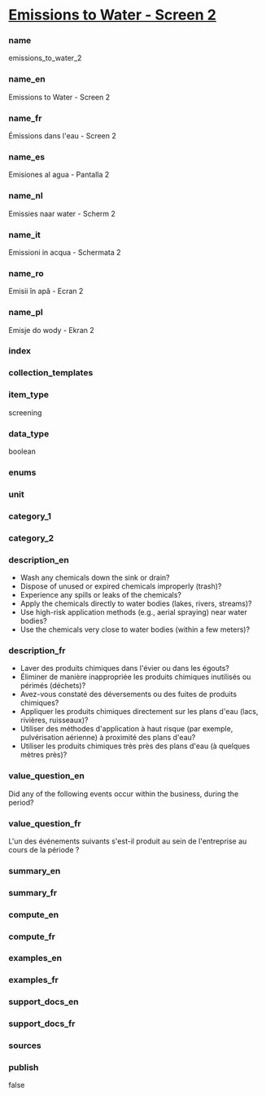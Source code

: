
# [Emissions to Water - Screen 2](#emissions_to_water_2)

### name

emissions_to_water_2

### name_en

Emissions to Water - Screen 2

### name_fr

Émissions dans l'eau - Screen 2

### name_es

Emisiones al agua - Pantalla 2

### name_nl

Emissies naar water - Scherm 2

### name_it

Emissioni in acqua - Schermata 2

### name_ro

Emisii în apă - Ecran 2

### name_pl

Emisje do wody - Ekran 2

### index


### collection_templates


### item_type

screening

### data_type

boolean

### enums


### unit


### category_1


### category_2


### description_en

- Wash any chemicals down the sink or drain?
- Dispose of unused or expired chemicals improperly (trash)?
- Experience any spills or leaks of the chemicals?
- Apply the chemicals directly to water bodies (lakes, rivers, streams)?
- Use high-risk application methods (e.g., aerial spraying) near water bodies?
- Use the chemicals very close to water bodies (within a few meters)?

### description_fr

- Laver des produits chimiques dans l'évier ou dans les égouts?
- Éliminer de manière inappropriée les produits chimiques inutilisés ou périmés (déchets)?
- Avez-vous constaté des déversements ou des fuites de produits chimiques?
- Appliquer les produits chimiques directement sur les plans d'eau (lacs, rivières, ruisseaux)?
- Utiliser des méthodes d'application à haut risque (par exemple, pulvérisation aérienne) à proximité des plans d'eau?
- Utiliser les produits chimiques très près des plans d'eau (à quelques mètres près)?

### value_question_en

Did any of the following events occur within the business, during the period? 

### value_question_fr

L'un des événements suivants s'est-il produit au sein de l'entreprise au cours de la période ?

### summary_en


### summary_fr


### compute_en


### compute_fr


### examples_en


### examples_fr


### support_docs_en


### support_docs_fr


### sources


### publish

false
